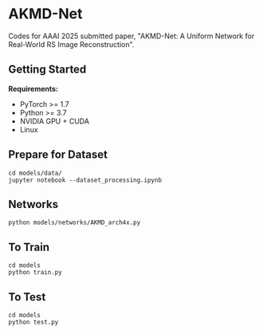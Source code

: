 AKMD-Net
=====
Codes for AAAI 2025 submitted paper, "AKMD-Net: A Uniform Network for Real-World RS Image Reconstruction".

Getting Started
----
**Requirements:**
* PyTorch >= 1.7
* Python >= 3.7
* NVIDIA GPU + CUDA
* Linux
  
Prepare for Dataset
-----
```
cd models/data/
jupyter notebook --dataset_processing.ipynb
```

Networks
-----
```
python models/networks/AKMD_arch4x.py
```

To Train
-----
```
cd models
python train.py
```

To Test
-----
```
cd models
python test.py
```

